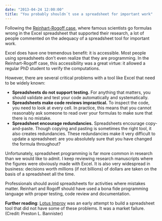 ```yaml
---
date: "2013-04-24 12:00:00"
title: "You probably shouldn´t use a spreadsheet for important work"
---
```




Following the [Reinhart-Rogoff case](/lemire/blog/2013/04/23/share-your-software-early-the-reinhart-rogoff-case/), where famous scientists go formulas wrong in the Excel spreadsheet that supported their research, a lot of people commented on the adequacy of a spreadsheet tool for important work.

Excel does have one tremendous benefit: it is accessible. Most people using spreadsheets don&rsquo;t even realize that they are programming. In the Reinhart-Rogoff case, this accessibility was a great virtue: it allowed a regular PhD student to verify the computations.

However, there are several critical problems with a tool like Excel that need to be widely known:

- __Spreadsheets do not support testing.__ For anything that matters, you should validate and test your code automatically and systematically.
- __Spreadsheets make code reviews impractical.__ To inspect the code, you need to look at every cell. In practice, this means that you cannot reasonably ask someone to read over your formulas to make sure that there is no mistake.
- __Spreadsheet encourage redundancies.__ Spreadsheets encourage copy-and-paste. Though copying and pasting is sometimes the right tool, it also creates redundancies. These redundancies make it very difficult to update a spreadsheet: are you absolutely sure that you have changed the formula throughout?


Unfortunately, spreadsheet programming is far more common in research than we would like to admit. I keep reviewing research manuscripts where the figures were obviously made with Excel. It is also very widespread in business: decisions worth millions (if not billions) of dollars are taken on the basis of a spreadsheet all the time. 

Professionals should avoid spreadsheets for activities where mistakes matter. Reinhart and Rogoff should have used a bona fide programming language with proper testing, code review and documentation.

__Further reading__: [Lotus Improv](https://en.wikipedia.org/wiki/Lotus_Improv) was an early attempt to build a spreadsheet tool that did not have some of these problems. It was a market failure. (Credit: Preston L. Bannister)


